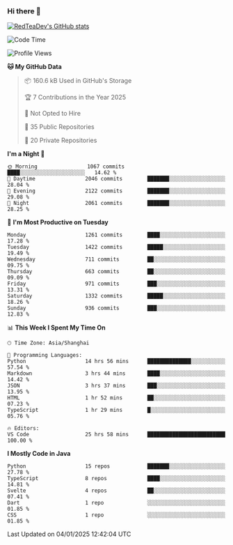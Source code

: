 ### Hi there 👋

<!--
**RedTeaDev/RedTeaDev** is a ✨ _special_ ✨ repository because its `README.md` (this file) appears on your GitHub profile.

Here are some ideas to get you started:

- 🔭 I’m currently working on ...
- 🌱 I’m currently learning ...
- 👯 I’m looking to collaborate on ...
- 🤔 I’m looking for help with ...
- 💬 Ask me about ...
- 📫 How to reach me: ...
- 😄 Pronouns: ...
- ⚡ Fun fact: ...
-->

<!--
[![wakatime](https://wakatime.com/badge/user/6b101ed0-04c0-4490-9283-eb61f2efff96.svg)](https://wakatime.com/@6b101ed0-04c0-4490-9283-eb61f2efff96)
!-->

[![RedTeaDev's GitHub stats](https://github-readme-stats.vercel.app/api?username=RedTeaDev\&include_all_commits=true)](https://github.com/anuraghazra/github-readme-stats)
<!--
[![willianrod's wakatime stats](https://github-readme-stats.vercel.app/api/wakatime?username=RedTeaDev)](https://github.com/anuraghazra/github-readme-stats)
!-->
<!--START_SECTION:waka-->
![Code Time](http://img.shields.io/badge/Code%20Time-2%2C912%20hrs%2055%20mins-blue)

![Profile Views](http://img.shields.io/badge/Profile%20Views-0-blue)

**🐱 My GitHub Data** 

> 📦 160.6 kB Used in GitHub's Storage 
 > 
> 🏆 7 Contributions in the Year 2025
 > 
> 🚫 Not Opted to Hire
 > 
> 📜 35 Public Repositories 
 > 
> 🔑 20 Private Repositories 
 > 
**I'm a Night 🦉** 

```text
🌞 Morning                1067 commits        ████░░░░░░░░░░░░░░░░░░░░░   14.62 % 
🌆 Daytime                2046 commits        ███████░░░░░░░░░░░░░░░░░░   28.04 % 
🌃 Evening                2122 commits        ███████░░░░░░░░░░░░░░░░░░   29.08 % 
🌙 Night                  2061 commits        ███████░░░░░░░░░░░░░░░░░░   28.25 % 
```
📅 **I'm Most Productive on Tuesday** 

```text
Monday                   1261 commits        ████░░░░░░░░░░░░░░░░░░░░░   17.28 % 
Tuesday                  1422 commits        █████░░░░░░░░░░░░░░░░░░░░   19.49 % 
Wednesday                711 commits         ██░░░░░░░░░░░░░░░░░░░░░░░   09.75 % 
Thursday                 663 commits         ██░░░░░░░░░░░░░░░░░░░░░░░   09.09 % 
Friday                   971 commits         ███░░░░░░░░░░░░░░░░░░░░░░   13.31 % 
Saturday                 1332 commits        █████░░░░░░░░░░░░░░░░░░░░   18.26 % 
Sunday                   936 commits         ███░░░░░░░░░░░░░░░░░░░░░░   12.83 % 
```


📊 **This Week I Spent My Time On** 

```text
🕑︎ Time Zone: Asia/Shanghai

💬 Programming Languages: 
Python                   14 hrs 56 mins      ██████████████░░░░░░░░░░░   57.54 % 
Markdown                 3 hrs 44 mins       ████░░░░░░░░░░░░░░░░░░░░░   14.42 % 
JSON                     3 hrs 37 mins       ███░░░░░░░░░░░░░░░░░░░░░░   13.95 % 
HTML                     1 hr 52 mins        ██░░░░░░░░░░░░░░░░░░░░░░░   07.23 % 
TypeScript               1 hr 29 mins        █░░░░░░░░░░░░░░░░░░░░░░░░   05.76 % 

🔥 Editors: 
VS Code                  25 hrs 58 mins      █████████████████████████   100.00 % 
```

**I Mostly Code in Java** 

```text
Python                   15 repos            ███████░░░░░░░░░░░░░░░░░░   27.78 % 
TypeScript               8 repos             ████░░░░░░░░░░░░░░░░░░░░░   14.81 % 
Svelte                   4 repos             ██░░░░░░░░░░░░░░░░░░░░░░░   07.41 % 
Dart                     1 repo              ░░░░░░░░░░░░░░░░░░░░░░░░░   01.85 % 
CSS                      1 repo              ░░░░░░░░░░░░░░░░░░░░░░░░░   01.85 % 
```




 Last Updated on 04/01/2025 12:42:04 UTC
<!--END_SECTION:waka-->


